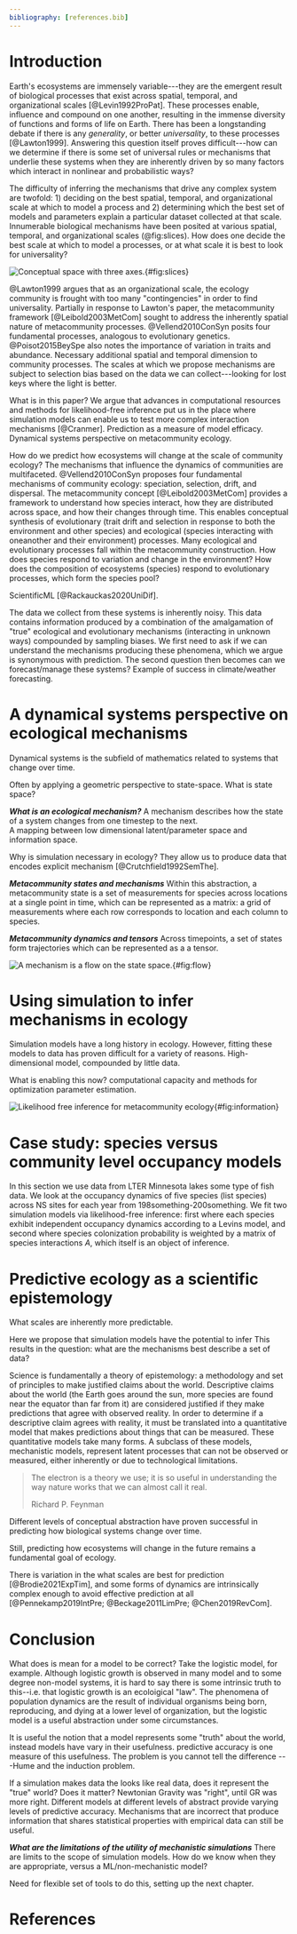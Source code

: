 ```yaml
---
bibliography: [references.bib]
---
```



# Introduction

Earth's ecosystems are immensely variable---they are the emergent result of
biological processes that exist across spatial, temporal, and organizational
scales  [@Levin1992ProPat]. These processes enable, influence and compound on
one another, resulting in the immense diversity of functions and forms of life
on Earth. There has been a longstanding debate if there is any _generality_, or
better _universality_, to these processes [@Lawton1999]. Answering this
question itself proves difficult---how can we determine if there is some set of
universal rules or mechanisms that underlie these systems when they are
inherently driven by so many factors which interact in nonlinear and
probabilistic ways?

The difficulty of inferring the mechanisms that drive any complex system are
twofold: 1) deciding on the best spatial, temporal, and organizational scale at
which to model a process and 2) determining which the best set of models and
parameters explain a particular dataset collected at that scale. Innumerable
biological mechanisms have been posited at various spatial, temporal, and
organizational scales (@fig:slices). How does one decide the best scale at which
to model a processes, or at what scale it is best to look for universality?


![Conceptual space with three axes.](./figures/tensorslices.png){#fig:slices}

@Lawton1999 argues that as an organizational scale, the ecology community is
frought with too many "contingencies" in order to find universality. Partially
in response to Lawton's paper, the metacommunity framework [@Leibold2003MetCom]
sought to address the inherently spatial nature of metacommunity processes.
@Vellend2010ConSyn posits four fundamental processes, analogous to evolutionary
genetics. @Poisot2015BeySpe also notes the importance of variation in traits and
abundance.  Necessary additional spatial and temporal dimension to community
processes. The scales at which we propose mechanisms are subject to selection
bias based on the data we can collect---looking for lost keys where the light is
better.


What is in this paper? We argue that advances in computational resources and
methods for likelihood-free inference put us in the place where  simulation
models can enable us to test more complex interaction mechanisms [@Cranmer]. Prediction as
a measure of model efficacy. Dynamical systems perspective on metacommunity
ecology.

How do we predict how ecosystems will change at the scale of community ecology?
The mechanisms that influence the dynamics of communities are multifaceted.
@Vellend2010ConSyn proposes four fundamental mechanisms of community ecology:
speciation, selection, drift, and dispersal. The metacommunity concept
[@Leibold2003MetCom] provides a framework to understand how species interact,
how they are distributed across space, and how their changes through time. This
enables conceptual synthesis of evolutionary (trait drift and selection in
response to both the environment and other species) and ecological (species
interacting with oneanother and their environment) processes.
Many ecological and evolutionary processes fall within the metacommunity
construction. How does species respond to variation and change in the
environment? How does the composition of ecosystems (species) respond to
evolutionary processes, which form the species pool?

ScientificML [@Rackauckas2020UniDif].

The data we collect from these systems is inherently noisy. This data contains
information produced by a combination of the amalgamation of "true" ecological
and evolutionary mechanisms (interacting in unknown ways) compounded by sampling
biases. We first need to ask if we can understand the mechanisms producing these
phenomena, which we argue is synonymous with prediction. The second question
then becomes can we forecast/manage these systems? Example of success in
climate/weather forecasting.

# A dynamical systems perspective on ecological mechanisms

Dynamical systems is the subfield of mathematics related to systems that change
over time.

Often by applying a geometric perspective to state-space.
What is state space?

***What is an ecological mechanism?***
A mechanism describes how the state of a system changes from one timestep to
the next.  
A mapping between low dimensional latent/parameter space and information space.

Why is simulation necessary in ecology? They allow us to produce data that
encodes explicit mechanism [@Crutchfield1992SemThe].


***Metacommunity states and mechanisms***
Within this abstraction, a metacommunity state is a set of measurements for
species across locations at a single point in time, which can be represented as
a matrix: a grid of measurements where each row corresponds to location and each
column to species.

***Metacommunity dynamics and tensors***
Across timepoints, a set of states form trajectories which can
be represented as a a tensor.

![A mechanism is a flow on the state space.](./figures/flows.png){#fig:flow}



# Using simulation to infer mechanisms in ecology

Simulation models have a long history in ecology.
However, fitting these models to data has proven difficult for a variety of reasons.
High-dimensional model, compounded by little data.

What is enabling this now? computational capacity and methods for optimization
parameter estimation.

![Likelihood free inference for metacommunity ecology ](./figures/likelihoodfreeinference.png){#fig:information}


# Case study: species versus community level occupancy models

In this section we use data from LTER Minnesota lakes some type of fish data. We
look at the occupancy dynamics of five species (list species) across NS sites
for each year from 198something-200something. We fit two simulation models via
likelihood-free inference: first where each species exhibit independent occupancy dynamics
according to a Levins model, and second where species colonization probability
is weighted by a matrix of species interactions $A$, which itself is an object
of inference.




# Predictive ecology as a scientific epistemology

What scales are inherently more predictable.

Here we propose that simulation models have the potential to infer
This results in the question: what are the mechanisms best describe a set of data?

Science is fundamentally a theory of epistemology: a methodology and set of
principles to make justified claims about the world. Descriptive claims about
the world (the Earth goes around the sun, more species are found near the
equator than far from it) are considered justified if they make predictions that
agree with observed reality. In order to determine if a descriptive claim agrees
with reality, it must be translated into a quantitative model that makes
predictions about things that can be measured. These quantitative models take
many forms. A subclass of these models, mechanistic models, represent latent
processes that can not be observed or measured, either inherently or due to
technological limitations.


> The electron is a theory we use; it is so useful in understanding the way
nature works that we can almost call it real.
>
> Richard P. Feynman



Different levels of conceptual abstraction have
proven successful in predicting how biological systems change over time.


Still, predicting how ecosystems will change in the future remains a fundamental
goal of ecology.

There is variation in the what scales are best for prediction
[@Brodie2021ExpTim], and some forms of dynamics are intrinsically complex enough
to avoid effective prediction at all [@Pennekamp2019IntPre; @Beckage2011LimPre;
@Chen2019RevCom].


# Conclusion



What does is mean for a model to be correct?
Take the logistic model, for example. Although
logistic growth is observed in many model and to some degree non-model systems, it is hard to say there is some intrinsic truth to this--i.e. that logistic growth is an ecoloigical "law". The phenomena of population dynamics are the result of
individual organisms being born, reproducing, and dying at a lower level of organization, but the logistic model is a useful abstraction under some circumstances.


It is useful the notion that a model represents some "truth" about the world,
instead models have vary in their usefulness. predictive accuracy is  one
measure of this usefulness. The problem is you cannot tell the difference
---Hume and the induction problem.

If a simulation makes data the looks like real data, does it represent the
"true" world? Does it matter? Newtonian Gravity was "right", until GR was more
right. Different models at different levels of abstract provide varying levels
of predictive accuracy. Mechanisms that are incorrect that produce information
that shares statistical properties with empirical data can still be useful.


***What are the limitations of the utility of mechanistic simulations***
There are limits to the scope of simulation models. How do we know when they
are appropriate, versus a ML/non-mechanistic model?

Need for flexible set of tools to do this, setting up the next chapter.



# References
